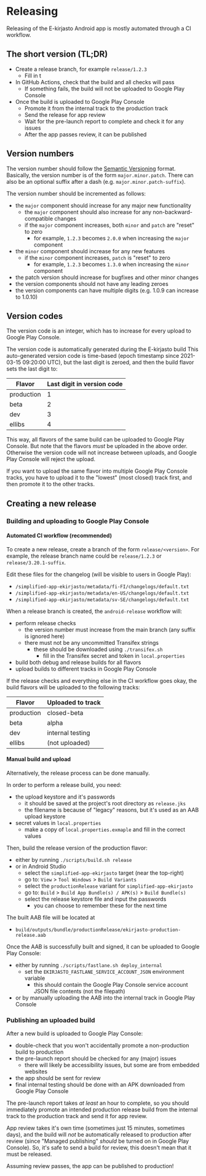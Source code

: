 # Releasing

Releasing of the E-kirjasto Android app is mostly automated through a CI workflow.

## The short version (TL;DR)

- Create a release branch, for example `release/1.2.3`
    - Fill in t
- In GitHub Actions, check that the build and all checks will pass
    - If something fails, the build will not be uploaded to Google Play Console
- Once the build is uploaded to Google Play Console
    - Promote it from the internal track to the production track
    - Send the release for app review
    - Wait for the pre-launch report to complete and check it for any issues
    - After the app passes review, it can be published


## Version numbers

The version number should follow the [Semantic Versioning](https://semver.org/) format.
Basically, the version number is of the form `major.minor.patch`.
There can also be an optional suffix after a dash (e.g. `major.minor.patch-suffix`).

The version number should be incremented as follows:
- the `major` component should increase for any major new functionality
    - the `major` component should also increase for any non-backward-compatible changes
    - if the `major` component increases, both `minor` and `patch` are "reset" to zero
        - for example, `1.2.3` becomes `2.0.0` when increasing the `major` component
- the `minor` component should increase for any new features
    - if the `minor` component increases, `patch` is "reset" to zero
        - for example, `1.2.3` becomes `1.3.0` when increasing the `minor` component
- the patch version should increase for bugfixes and other minor changes
- the version components should not have any leading zeroes
- the version components can have multiple digits (e.g. 1.0.9 can increase to 1.0.10)

## Version codes

The version code is an integer, which has to increase for every upload to Google Play Console.

The version code is automatically generated during the E-kirjasto build
This auto-generated version code is time-based (epoch timestamp since 2021-03-15 09:20:00 UTC),
but the last digit is zeroed, and then the build flavor sets the last digit to:

| Flavor     | Last digit in version code |
|------------|----------------------------|
| production | 1                          |
| beta       | 2                          |
| dev        | 3                          |
| ellibs     | 4                          |

This way, all flavors of the same build can be uploaded to Google Play Console.
But note that the flavors *must* be uploaded in the above order.
Otherwise the version code will not increase between uploads,
and Google Play Console will reject the upload.

If you want to upload the same flavor into multiple Google Play Console tracks,
you have to upload it to the "lowest" (most closed) track first,
and then promote it to the other tracks.


## Creating a new release

### Building and uploading to Google Play Console

#### Automated CI workflow (recommended)

To create a new release, create a branch of the form `release/<version>`.
For example, the release branch name could be `release/1.2.3` or `release/3.20.1-suffix`.

Edit these files for the changelog (will be visible to users in Google Play):
- `/simplified-app-ekirjasto/metadata/fi-FI/changelogs/default.txt`
- `/simplified-app-ekirjasto/metadata/en-US/changelogs/default.txt`
- `/simplified-app-ekirjasto/metadata/sv-SE/changelogs/default.txt`

When a release branch is created, the `android-release` workflow will:
- perform release checks
    - the version number must increase from the main branch (any suffix is ignored here)
    - there must not be any uncommitted Transifex strings
        - these should be downloaded using `./transifex.sh`
            - fill in the Transifex secret and token in `local.properties`
- build both debug and release builds for all flavors
- upload builds to different tracks in Google Play Console

If the release checks and everything else in the CI workflow goes okay,
the build flavors will be uploaded to the following tracks:

| Flavor     | Uploaded to track |
|------------|------------------ |
| production | closed-beta       |
| beta       | alpha             |
| dev        | internal testing  |
| ellibs     | (not uploaded)    |


#### Manual build and upload

Alternatively, the release process can be done manually.

In order to perform a release build, you need:
- the upload keystore and it's passwords
    - it should be saved at the project's root directory as `release.jks`
    - the filename is because of "legacy" reasons, but it's used as an AAB upload keystore
- secret values in `local.properties`
    - make a copy of `local.properties.exmaple` and fill in the correct values

Then, build the release version of the production flavor:
- either by running `./scripts/build.sh release`
- or in Android Studio
    - select the `simplified-app-ekirjasto` target (near the top-right)
    - go to: `View` > `Tool Windows` > `Build Variants`
    - select the `productionRelease` variant for `simplified-app-ekirjasto`
    - go to: `Build` > `Build App Bundle(s) / APK(s)` > `Build Bundle(s)`
    - select the release keystore file and input the passwords
        - you can choose to remember these for the next time

The built AAB file will be located at
- `build/outputs/bundle/productionRelease/ekirjasto-production-release.aab`

Once the AAB is successfully built and signed, it can be uploaded to Google Play Console:
- either by running `./scripts/fastlane.sh deploy_internal`
    - set the `EKIRJASTO_FASTLANE_SERVICE_ACCOUNT_JSON` environment variable
        - this should contain the Google Play Console service account JSON file contents (not the filepath)
- or by manually uploading the AAB into the internal track in Google Play Console

### Publishing an uploaded build

After a new build is uploaded to Google Play Console:
- double-check that you won't accidentally promote a non-production build to production
- the pre-launch report should be checked for any (major) issues
    - there will likely be accessibility issues, but some are from embedded websites
- the app should be sent for review
- final internal testing should be done with an APK downloaded from Google Play Console

The pre-launch report takes *at least* an hour to complete, so you should
immediately promote an intended production release build from the internal track
to the production track and send it for app review.

App review takes it's own time (sometimes just 15 minutes, sometimes days),
and the build will *not* be automatically released to production after review
(since "Managed publishing" *should* be turned on in Google Play Console).
So, it's safe to send a build for review, this doesn't mean that it must be released.

Assuming review passes, the app can be published to production!
